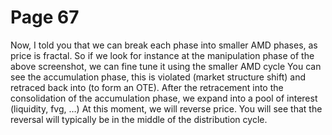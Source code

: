 # Page 67

Now, I told you that we can break each phase into smaller
AMD phases, as price is fractal.
So if we look for instance at the manipulation phase of the
above screenshot, we can fine tune it using the smaller AMD
cycle
You can see the accumulation phase, this is violated
(market structure shift) and retraced back into (to form an
OTE).
After the retracement into the consolidation of the
accumulation phase, we expand into a pool of interest
(liquidity, fvg, …)
At this moment, we will reverse price. You will see that the
reversal will typically be in the middle of the distribution cycle.